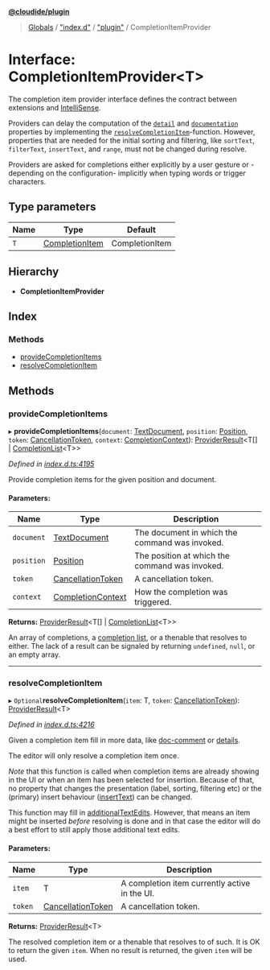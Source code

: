 **[@cloudide/plugin](../README.md)**

> [Globals](../README.md) / ["index.d"](../modules/_index_d_.md) / ["plugin"](../modules/_index_d_._plugin_.md) / CompletionItemProvider

# Interface: CompletionItemProvider\<T>

The completion item provider interface defines the contract between extensions and
[IntelliSense](https://code.visualstudio.com/docs/editor/intellisense).

Providers can delay the computation of the [`detail`](#CompletionItem.detail)
and [`documentation`](#CompletionItem.documentation) properties by implementing the
[`resolveCompletionItem`](#CompletionItemProvider.resolveCompletionItem)-function. However, properties that
are needed for the initial sorting and filtering, like `sortText`, `filterText`, `insertText`, and `range`, must
not be changed during resolve.

Providers are asked for completions either explicitly by a user gesture or -depending on the configuration-
implicitly when typing words or trigger characters.

## Type parameters

Name | Type | Default |
------ | ------ | ------ |
`T` | [CompletionItem](../classes/_index_d_._plugin_.completionitem.md) | CompletionItem |

## Hierarchy

* **CompletionItemProvider**

## Index

### Methods

* [provideCompletionItems](_index_d_._plugin_.completionitemprovider.md#providecompletionitems)
* [resolveCompletionItem](_index_d_._plugin_.completionitemprovider.md#resolvecompletionitem)

## Methods

### provideCompletionItems

▸ **provideCompletionItems**(`document`: [TextDocument](_index_d_._plugin_.textdocument.md), `position`: [Position](../classes/_index_d_._plugin_.position.md), `token`: [CancellationToken](_index_d_._plugin_.cancellationtoken.md), `context`: [CompletionContext](_index_d_._plugin_.completioncontext.md)): [ProviderResult](../modules/_index_d_._plugin_.md#providerresult)\<T[] \| [CompletionList](../classes/_index_d_._plugin_.completionlist.md)\<T>>

*Defined in [index.d.ts:4195](https://github.com/shuyaqian/cloudide-plugin-api/blob/6d83fa1/index.d.ts#L4195)*

Provide completion items for the given position and document.

#### Parameters:

Name | Type | Description |
------ | ------ | ------ |
`document` | [TextDocument](_index_d_._plugin_.textdocument.md) | The document in which the command was invoked. |
`position` | [Position](../classes/_index_d_._plugin_.position.md) | The position at which the command was invoked. |
`token` | [CancellationToken](_index_d_._plugin_.cancellationtoken.md) | A cancellation token. |
`context` | [CompletionContext](_index_d_._plugin_.completioncontext.md) | How the completion was triggered.  |

**Returns:** [ProviderResult](../modules/_index_d_._plugin_.md#providerresult)\<T[] \| [CompletionList](../classes/_index_d_._plugin_.completionlist.md)\<T>>

An array of completions, a [completion list](#CompletionList), or a thenable that resolves to either.
The lack of a result can be signaled by returning `undefined`, `null`, or an empty array.

___

### resolveCompletionItem

▸ `Optional`**resolveCompletionItem**(`item`: T, `token`: [CancellationToken](_index_d_._plugin_.cancellationtoken.md)): [ProviderResult](../modules/_index_d_._plugin_.md#providerresult)\<T>

*Defined in [index.d.ts:4216](https://github.com/shuyaqian/cloudide-plugin-api/blob/6d83fa1/index.d.ts#L4216)*

Given a completion item fill in more data, like [doc-comment](#CompletionItem.documentation)
or [details](#CompletionItem.detail).

The editor will only resolve a completion item once.

*Note* that this function is called when completion items are already showing in the UI or when an item has been
selected for insertion. Because of that, no property that changes the presentation (label, sorting, filtering etc)
or the (primary) insert behaviour ([insertText](#CompletionItem.insertText)) can be changed.

This function may fill in [additionalTextEdits](#CompletionItem.additionalTextEdits). However, that means an item might be
inserted *before* resolving is done and in that case the editor will do a best effort to still apply those additional
text edits.

#### Parameters:

Name | Type | Description |
------ | ------ | ------ |
`item` | T | A completion item currently active in the UI. |
`token` | [CancellationToken](_index_d_._plugin_.cancellationtoken.md) | A cancellation token. |

**Returns:** [ProviderResult](../modules/_index_d_._plugin_.md#providerresult)\<T>

The resolved completion item or a thenable that resolves to of such. It is OK to return the given
`item`. When no result is returned, the given `item` will be used.
